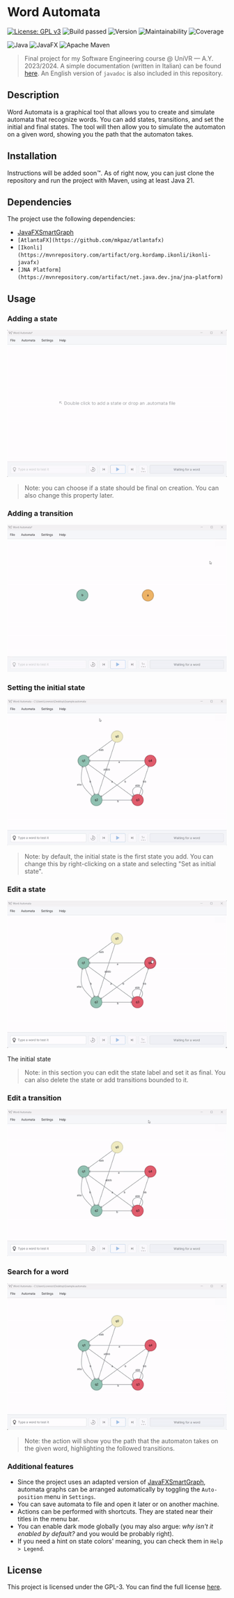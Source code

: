 # Word Automata

[![License: GPL v3](https://img.shields.io/badge/License-GPLv3-blue.svg)](https://www.gnu.org/licenses/gpl-3.0)
![Build passed](https://img.shields.io/badge/build-passed-brightgreen)
![Version](https://img.shields.io/badge/version-1.0-blue)
![Maintainability](https://img.shields.io/badge/maintainability-A-brightgreen)
![Coverage](https://img.shields.io/badge/coverage-100%25-brightgreen)

![Java](https://img.shields.io/badge/Java-007396?style=for-the-badge&logo=java&logoColor=white)
![JavaFX](https://img.shields.io/badge/javafx-%23FF0000.svg?style=for-the-badge&logo=javafx&logoColor=white)
![Apache Maven](https://img.shields.io/badge/Apache%20Maven-C71A36?style=for-the-badge&logo=Apache%20Maven&logoColor=white)


> Final project for my Software Engineering course @ UniVR &mdash; A.Y. 2023/2024. A simple documentation (written in Italian) can be found [here](https://github.com/lorenzodbr/word-automata-doc). An English version of ``javadoc`` is also included in this repository. 

## Description

Word Automata is a graphical tool that allows you to create and simulate automata that recognize words. You can add states, transitions, and set the initial and final states. The tool will then allow you to simulate the automaton on a given word, showing you the path that the automaton takes.

## Installation

Instructions will be added soon™. As of right now, you can just clone the repository and run the project with Maven, using at least Java 21.

## Dependencies

The project use the following dependencies:
- [JavaFXSmartGraph](https://github.com/brunomnsilva/JavaFXSmartGraph)
- ``[AtlantaFX](https://github.com/mkpaz/atlantafx)``
- ``[Ikonli](https://mvnrepository.com/artifact/org.kordamp.ikonli/ikonli-javafx)``
- ``[JNA Platform](https://mvnrepository.com/artifact/net.java.dev.jna/jna-platform)``

## Usage

### Adding a state

![Adding a state](res/state.gif)

> Note: you can choose if a state should be final on creation. You can also change this property later.

### Adding a transition

![Adding a transition](res/transition.gif)

### Setting the initial state

![Setting the initial state](res/initial_state.gif)

> Note: by default, the initial state is the first state you add. You can change this by right-clicking on a state and selecting "Set as initial state".

### Edit a state

![Edit a state](res/edit_state.gif)

The initial state 

> Note: in this section you can edit the state label and set it as final. You can also delete the state or add transitions bounded to it.

### Edit a transition

![Edit a transition](res/edit_transition.gif)

### Search for a word

![Search for a word](res/search.gif)

> Note: the action will show you the path that the automaton takes on the given word, highlighting the followed transitions.

### Additional features

- Since the project uses an adapted version of [JavaFXSmartGraph](https://github.com/brunomnsilva/JavaFXSmartGraph), automata graphs can be arranged automatically by toggling the ``Auto-position`` menu in ``Settings``.
- You can save automata to file and open it later or on another machine.
- Actions can be performed with shortcuts. They are stated near their titles in the menu bar.
- You can enable dark mode globally (you may also argue: *why isn't it enabled by default?* and you would be probably right).
- If you need a hint on state colors' meaning, you can check them in ``Help > Legend``.

## License

This project is licensed under the GPL-3. You can find the full license [here](LICENSE).